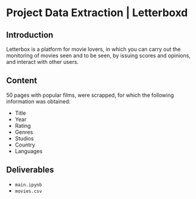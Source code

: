 # Project Data Extraction | Letterboxd


## Introduction

Letterbox is a platform for movie lovers, in which you can carry out the monitoring of movies seen and to be seen, by issuing scores and opinions, and interact with other users. 

## Content

50 pages with popular films, were scrapped, for which the following information was obtained: 

- Title
- Year
- Rating
- Genres
- Studios
- Country
- Languages

## Deliverables

- `main.ipynb`
- `movies.csv`
